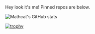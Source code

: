 Hey look it's me!
Pinned repos are below.


![Mathcat's GitHub stats](https://github-readme-stats.vercel.app/api?username=mathcat4&show_icons=true&theme=radical&bg_color=0,141321,351B4A)

[![trophy](https://github-profile-trophy.vercel.app/?username=mathcat4&theme=gitdimmed&row=1&no-frame=true&margin-w=2)](https://github.com/ryo-ma/github-profile-trophy)
